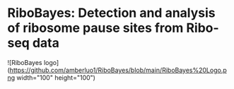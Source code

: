 # RiboBayes: Detection and analysis of ribosome pause sites from Ribo-seq data

![RiboBayes logo](https://github.com/amberluo1/RiboBayes/blob/main/RiboBayes%20Logo.png width="100" height="100")

